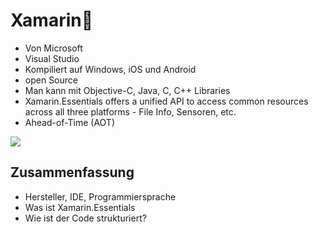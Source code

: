 # Xamarin📱
- Von Microsoft
- Visual Studio
- Kompiliert auf Windows, iOS und Android
- open Source
- Man kann mit Objective-C, Java, C, C\+\+ Libraries
- Xamarin.Essentials offers a unified API to access common resources across all three platforms - File Info, Sensoren, etc.
-  Ahead-of-Time (AOT)

![][image-1]


## Zusammenfassung

- Hersteller, IDE, Programmiersprache 
- Was ist Xamarin.Essentials
- Wie ist der Code strukturiert?

[image-1]:	assets/Bildschirmfoto%202022-12-15%20um%2007.47.36.png